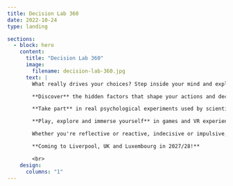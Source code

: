 ```yaml
---
title: Decision Lab 360
date: 2022-10-24
type: landing

sections:
  - block: hero
    content:
      title: "Decision Lab 360"
      image:
        filename: decision-lab-360.jpg
      text: |
        What really drives your choices? Step inside your mind and explore the fascinating science of decision and action in this interactive, hands-on experience.

        **Discover** the hidden factors that shape your actions and decisions.

        **Take part** in real psychological experiments used by scientists to discover how we think.

        **Play, explore and immerse yourself** in games and VR experiences that sharpen your decision-making skills, and reveal how to avoid unwanted outside influence.

        Whether you're reflective or reactive, indecisive or impulsive, cautious or carefree, this exhibition will help you change the way you choose!

        **Coming to Liverpool, UK and Luxembourg in 2027/28!**

        <br>
    design:
      columns: "1"
---
```

